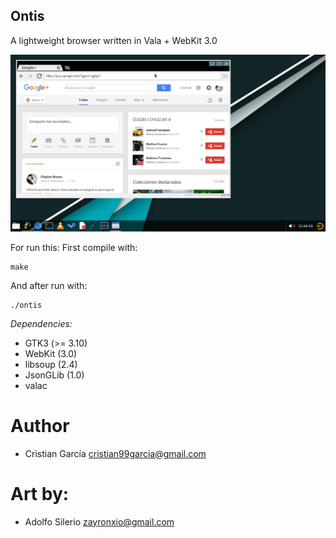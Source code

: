 Ontis
---

A lightweight browser written in Vala + WebKit 3.0

![ontis_screenshot](https://raw.githubusercontent.com/cristian99garcia/ontis/master/screenshots/screenshot1.png)


For run this:
First compile with:
```
make
```

And after run with:
```
./ontis
```

*Dependencies:*

 * GTK3 (>= 3.10)
 * WebKit (3.0)
 * libsoup (2.4)
 * JsonGLib (1.0)
 * valac

Author
===
 * Cristian García <cristian99garcia@gmail.com>

Art by:
===
 * Adolfo Silerio <zayronxio@gmail.com>

